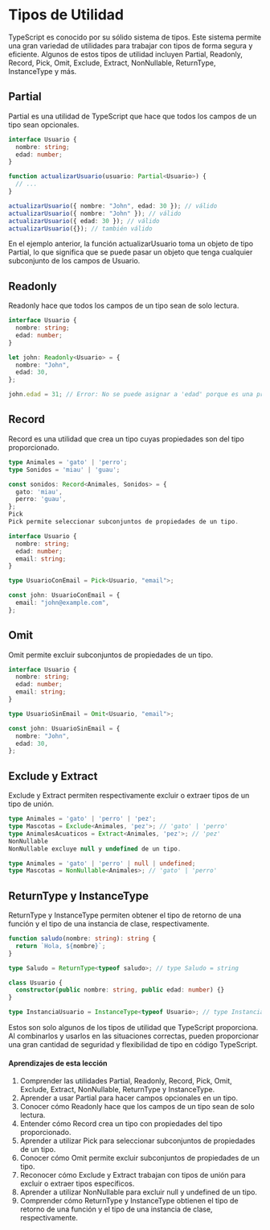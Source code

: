 # Tipos de Utilidad

TypeScript es conocido por su sólido sistema de tipos. Este sistema permite una gran variedad de utilidades para trabajar con tipos de forma segura y eficiente. Algunos de estos tipos de utilidad incluyen Partial, Readonly, Record, Pick, Omit, Exclude, Extract, NonNullable, ReturnType, InstanceType y más.

## Partial

Partial es una utilidad de TypeScript que hace que todos los campos de un tipo sean opcionales.

```ts
interface Usuario {
  nombre: string;
  edad: number;
}

function actualizarUsuario(usuario: Partial<Usuario>) {
  // ...
}

actualizarUsuario({ nombre: "John", edad: 30 }); // válido
actualizarUsuario({ nombre: "John" }); // válido
actualizarUsuario({ edad: 30 }); // válido
actualizarUsuario({}); // también válido
```

En el ejemplo anterior, la función actualizarUsuario toma un objeto de tipo Partial<Usuario>, lo que significa que se puede pasar un objeto que tenga cualquier subconjunto de los campos de Usuario.

## Readonly

Readonly hace que todos los campos de un tipo sean de solo lectura.

```ts
interface Usuario {
  nombre: string;
  edad: number;
}

let john: Readonly<Usuario> = {
  nombre: "John",
  edad: 30,
};

john.edad = 31; // Error: No se puede asignar a 'edad' porque es una propiedad de lectura.
```

## Record

Record es una utilidad que crea un tipo cuyas propiedades son del tipo proporcionado.

```ts
type Animales = 'gato' | 'perro';
type Sonidos = 'miau' | 'guau';

const sonidos: Record<Animales, Sonidos> = {
  gato: 'miau',
  perro: 'guau',
};
Pick
Pick permite seleccionar subconjuntos de propiedades de un tipo.

interface Usuario {
  nombre: string;
  edad: number;
  email: string;
}

type UsuarioConEmail = Pick<Usuario, "email">;

const john: UsuarioConEmail = {
  email: "john@example.com",
};
```

## Omit

Omit permite excluir subconjuntos de propiedades de un tipo.

```ts
interface Usuario {
  nombre: string;
  edad: number;
  email: string;
}

type UsuarioSinEmail = Omit<Usuario, "email">;

const john: UsuarioSinEmail = {
  nombre: "John",
  edad: 30,
};
```

## Exclude y Extract

Exclude y Extract permiten respectivamente excluir o extraer tipos de un tipo de unión.

```ts
type Animales = 'gato' | 'perro' | 'pez';
type Mascotas = Exclude<Animales, 'pez'>; // 'gato' | 'perro'
type AnimalesAcuaticos = Extract<Animales, 'pez'>; // 'pez'
NonNullable
NonNullable excluye null y undefined de un tipo.

type Animales = 'gato' | 'perro' | null | undefined;
type Mascotas = NonNullable<Animales>; // 'gato' | 'perro'
```

## ReturnType y InstanceType

ReturnType y InstanceType permiten obtener el tipo de retorno de una función y el tipo de una instancia de clase, respectivamente.

```ts
function saludo(nombre: string): string {
  return `Hola, ${nombre}`;
}

type Saludo = ReturnType<typeof saludo>; // type Saludo = string

class Usuario {
  constructor(public nombre: string, public edad: number) {}
}

type InstanciaUsuario = InstanceType<typeof Usuario>; // type InstanciaUsuario = Usuario
```

Estos son solo algunos de los tipos de utilidad que TypeScript proporciona. Al combinarlos y usarlos en las situaciones correctas, pueden proporcionar una gran cantidad de seguridad y flexibilidad de tipo en código TypeScript.

#### Aprendizajes de esta lección

1. Comprender las utilidades Partial, Readonly, Record, Pick, Omit, Exclude, Extract, NonNullable, ReturnType y InstanceType.
2. Aprender a usar Partial para hacer campos opcionales en un tipo.
3. Conocer cómo Readonly hace que los campos de un tipo sean de solo lectura.
4. Entender cómo Record crea un tipo con propiedades del tipo proporcionado.
5. Aprender a utilizar Pick para seleccionar subconjuntos de propiedades de un tipo.
6. Conocer cómo Omit permite excluir subconjuntos de propiedades de un tipo.
7. Reconocer cómo Exclude y Extract trabajan con tipos de unión para excluir o extraer tipos específicos.
8. Aprender a utilizar NonNullable para excluir null y undefined de un tipo.
9. Comprender cómo ReturnType y InstanceType obtienen el tipo de retorno de una función y el tipo de una instancia de clase, respectivamente.
